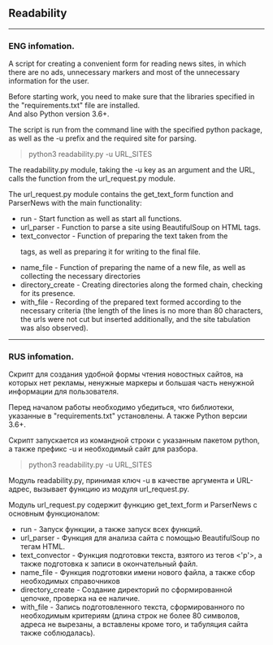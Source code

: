 ## Readability

***
### ENG infomation.

A script for creating a convenient form for reading news sites, in which there are no ads,
unnecessary markers and most of the unnecessary information for the user.

Before starting work, you need to make sure that the libraries specified in
the "requirements.txt" file are installed.\
And also Python version 3.6+.

The script is run from the command line with the specified python package,
as well as the -u prefix and the required site for parsing.
>python3 readability.py -u URL_SITES

The readability.py module, taking the -u key as an argument and the URL, 
calls the function from the url_request.py module.

The url_request.py module contains the get_text_form function and 
ParserNews with the main functionality:

* run - Start function as well as start all functions.
* url_parser - Function to parse a site using BeautifulSoup on HTML tags.
* text_convector - Function of preparing the text taken from the <p> tags, 
as well as preparing it for writing to the final file.
* name_file - Function of preparing the name of a new file, 
as well as collecting the necessary directories
* directory_create - Creating directories along the formed chain, checking for its presence.
* with_file - Recording of the prepared text formed according to the necessary criteria 
(the length of the lines is no more than 80 characters, the urls were not cut but inserted
additionally, and the site tabulation was also observed).

***
### RUS infomation.

Скрипт для создания удобной формы чтения новостных сайтов, на которых нет рекламы,
ненужные маркеры и большая часть ненужной информации для пользователя.

Перед началом работы необходимо убедиться, что библиотеки, указанные в "requirements.txt"
установлены. А также Python версии 3.6+.

Скрипт запускается из командной строки с указанным пакетом python,
а также префикс -u и необходимый сайт для разбора.
> python3 readability.py -u URL_SITES

Модуль readability.py, принимая ключ -u в качестве аргумента и URL-адрес,
вызывает функцию из модуля url_request.py.

Модуль url_request.py содержит функцию get_text_form и
ParserNews с основным функционалом:
* run - Запуск функции, а также запуск всех функций.
* url_parser - Функция для анализа сайта с помощью BeautifulSoup по тегам HTML.
* text_convector - Функция подготовки текста, взятого из тегов <'p'>, 
а также подготовка к записи в окончательный файл.
* name_file - Функция подготовки имени нового файла,
а также сбор необходимых справочников
* directory_create - Создание директорий по сформированной цепочке, проверка на ее наличие.
* with_file - Запись подготовленного текста, сформированного по необходимым критериям
(длина строк не более 80 символов, адреса не вырезаны, а вставлены
кроме того, и табуляция сайта также соблюдалась).
